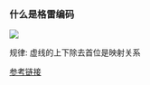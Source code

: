 ### 什么是格雷编码

![](http://phrd9aiu0.bkt.clouddn.com/e4701735e8d53cdc38f92b050bd31f93.jpg)

规律: 虚线的上下除去首位是映射关系

[参考链接](https://zh.wikipedia.org/wiki/%E6%A0%BC%E9%9B%B7%E7%A0%81)